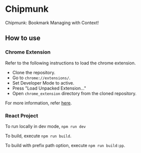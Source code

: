 # Chipmunk
Chipmunk: Bookmark Managing with Context!


## How to use

### Chrome Extension

Refer to the following instructions to load the chrome extension.

 - Clone the repository.
 - Go to `chrome://extensions/`.
 - Set Developer Mode to active.
 - Press "Load Unpacked Extension..."
 - Open `chrome_extension` directory from the cloned repository.

For more information, refer [here](https://superuser.com/questions/247651/how-does-one-install-an-extension-for-chrome-browser-from-the-local-file-system#:~:text=Navigate%20to%20chrome%3A%2F%2Fextensions,should%20load%20into%20your%20browser).

### React Project

To run locally in dev mode, `npm run dev`

To build, execute `npm run build`.

To build with prefix path option, execute `npm run build:pp`.
